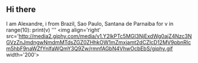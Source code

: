 ## Hi there


<p> I am Alexandre, i from Brazil, Sao Paulo, Santana de Parnaiba
<img align='direita'
[google](https://gloogle.com "site do gloogle")
  '''
  import random

  for v in range(10):
  print(v)
  '''
  <img   align='right'
         src='http://media2.giphy.com/media/v1.Y2lkPTc5MGI3NjExdWg0ajZ4Nzc3NGVzZnJmdngwNmdmMTdsZGZ0ZHhkOW1mZmxjamt2dCZlcD12MV9pbnRlcm5hbF9naWZfYnlfaWQmY3Q9Zw/rmnfAGbN4VhwOcbEbS/giphy.gif
width='200'>










